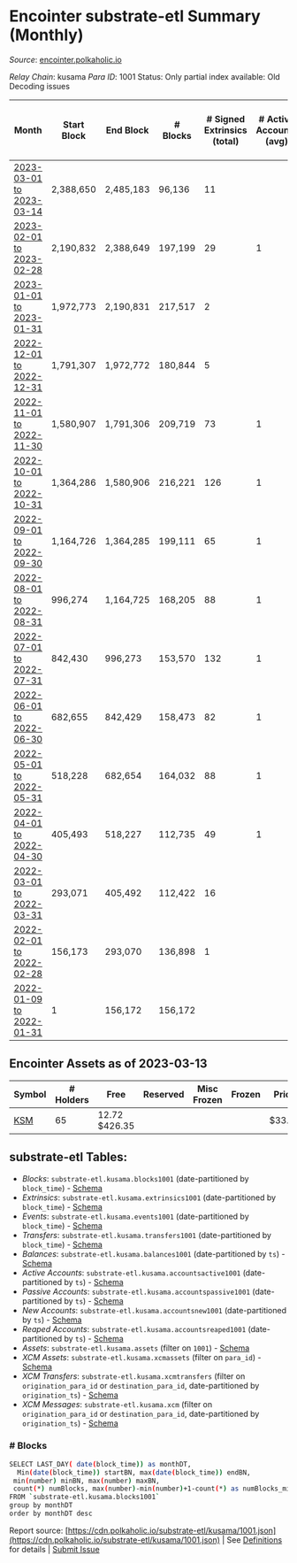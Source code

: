 # Encointer substrate-etl Summary (Monthly)

_Source_: [encointer.polkaholic.io](https://encointer.polkaholic.io)

*Relay Chain*: kusama
*Para ID*: 1001
Status: Only partial index available: Old Decoding issues


| Month | Start Block | End Block | # Blocks | # Signed Extrinsics (total) | # Active Accounts (avg) | # Addresses with Balances (max) | Issues |
| ----- | ----------- | --------- | -------- | --------------------------- | ----------------------- | ------------------------------- | ------ |
| [2023-03-01 to 2023-03-14](/kusama/1001-encointer/2023-03-31.md) | 2,388,650 | 2,485,183 | 96,136 | 11 |  | 65 | - 398 (0.41%) |   
| [2023-02-01 to 2023-02-28](/kusama/1001-encointer/2023-02-28.md) | 2,190,832 | 2,388,649 | 197,199 | 29 | 1 | 65 | - 619 (0.31%) |   
| [2023-01-01 to 2023-01-31](/kusama/1001-encointer/2023-01-31.md) | 1,972,773 | 2,190,831 | 217,517 | 2 |  | 58 | - 542 (0.25%) |   
| [2022-12-01 to 2022-12-31](/kusama/1001-encointer/2022-12-31.md) | 1,791,307 | 1,972,772 | 180,844 | 5 |  | 58 | - 622 (0.34%) |   
| [2022-11-01 to 2022-11-30](/kusama/1001-encointer/2022-11-30.md) | 1,580,907 | 1,791,306 | 209,719 | 73 | 1 | 57 | - 681 (0.32%) |   
| [2022-10-01 to 2022-10-31](/kusama/1001-encointer/2022-10-31.md) | 1,364,286 | 1,580,906 | 216,221 | 126 | 1 | 54 | - 400 (0.18%) |   
| [2022-09-01 to 2022-09-30](/kusama/1001-encointer/2022-09-30.md) | 1,164,726 | 1,364,285 | 199,111 | 65 | 1 | 40 | - 449 (0.22%) |   
| [2022-08-01 to 2022-08-31](/kusama/1001-encointer/2022-08-31.md) | 996,274 | 1,164,725 | 168,205 | 88 | 1 | 36 | - 247 (0.15%) |   
| [2022-07-01 to 2022-07-31](/kusama/1001-encointer/2022-07-31.md) | 842,430 | 996,273 | 153,570 | 132 | 1 | 35 | - 274 (0.18%) |   
| [2022-06-01 to 2022-06-30](/kusama/1001-encointer/2022-06-30.md) | 682,655 | 842,429 | 158,473 | 82 | 1 | 20 | - 1,302 (0.81%) |   
| [2022-05-01 to 2022-05-31](/kusama/1001-encointer/2022-05-31.md) | 518,228 | 682,654 | 164,032 | 88 | 1 | 19 | - 395 (0.24%) |   
| [2022-04-01 to 2022-04-30](/kusama/1001-encointer/2022-04-30.md) | 405,493 | 518,227 | 112,735 | 49 | 1 | 17 | -   |   
| [2022-03-01 to 2022-03-31](/kusama/1001-encointer/2022-03-31.md) | 293,071 | 405,492 | 112,422 | 16 |  | 7 | -   |   
| [2022-02-01 to 2022-02-28](/kusama/1001-encointer/2022-02-28.md) | 156,173 | 293,070 | 136,898 | 1 |  | 3 | -   |   
| [2022-01-09 to 2022-01-31](/kusama/1001-encointer/2022-01-31.md) | 1 | 156,172 | 156,172 |  |  | 1 | -   |   

## Encointer Assets as of 2023-03-13



| Symbol | # Holders | Free | Reserved | Misc Frozen | Frozen | Price | AssetID | 
| ----- | --------- | ---- | -------- | ----------- | ------ | ----- | --- |
| [KSM](/kusama/assets/KSM) | 65 | 12.72 $426.35 |   |    |   | $33.52 |   `{"Token":"KSM"}` | 

## substrate-etl Tables:

* _Blocks_: `substrate-etl.kusama.blocks1001` (date-partitioned by `block_time`) - [Schema](/schema/balances.json)
* _Extrinsics_: `substrate-etl.kusama.extrinsics1001` (date-partitioned by `block_time`) - [Schema](/schema/extrinsics.json)
* _Events_: `substrate-etl.kusama.events1001` (date-partitioned by `block_time`) - [Schema](/schema/events.json)
* _Transfers_: `substrate-etl.kusama.transfers1001` (date-partitioned by `block_time`) - [Schema](/schema/transfers.json)
* _Balances_: `substrate-etl.kusama.balances1001` (date-partitioned by `ts`) - [Schema](/schema/balances.json)
* _Active Accounts_: `substrate-etl.kusama.accountsactive1001` (date-partitioned by `ts`) - [Schema](/schema/accountsactive.json)
* _Passive Accounts_: `substrate-etl.kusama.accountspassive1001` (date-partitioned by `ts`) - [Schema](/schema/accountspassive.json)
* _New Accounts_: `substrate-etl.kusama.accountsnew1001` (date-partitioned by `ts`) - [Schema](/schema/accountsnew.json)
* _Reaped Accounts_: `substrate-etl.kusama.accountsreaped1001` (date-partitioned by `ts`) - [Schema](/schema/accountsreaped.json)
* _Assets_: `substrate-etl.kusama.assets` (filter on `1001`) - [Schema](/schema/assets.json)
* _XCM Assets_: `substrate-etl.kusama.xcmassets` (filter on `para_id`) - [Schema](/schema/xcmassets.json)
* _XCM Transfers_: `substrate-etl.kusama.xcmtransfers` (filter on `origination_para_id` or `destination_para_id`, date-partitioned by `origination_ts`) - [Schema](/schema/xcmtransfers.json)
* _XCM Messages_: `substrate-etl.kusama.xcm` (filter on `origination_para_id` or `destination_para_id`, date-partitioned by `origination_ts`) - [Schema](/schema/xcm.json)

### # Blocks
```bash
SELECT LAST_DAY( date(block_time)) as monthDT,
  Min(date(block_time)) startBN, max(date(block_time)) endBN, 
 min(number) minBN, max(number) maxBN, 
 count(*) numBlocks, max(number)-min(number)+1-count(*) as numBlocks_missing 
FROM `substrate-etl.kusama.blocks1001` 
group by monthDT 
order by monthDT desc
```


Report source: [https://cdn.polkaholic.io/substrate-etl/kusama/1001.json](https://cdn.polkaholic.io/substrate-etl/kusama/1001.json) | See [Definitions](/DEFINITIONS.md) for details | [Submit Issue](https://github.com/colorfulnotion/substrate-etl/issues)
